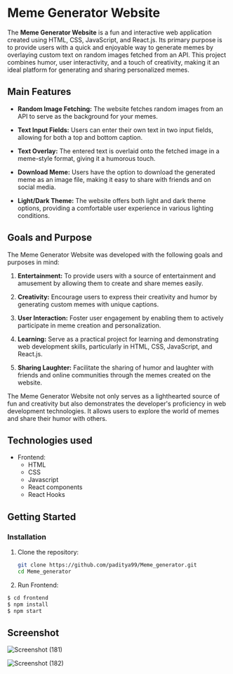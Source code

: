 # Meme Generator Website

The **Meme Generator Website** is a fun and interactive web application created using HTML, CSS, JavaScript, and React.js. Its primary purpose is to provide users with a quick and enjoyable way to generate memes by overlaying custom text on random images fetched from an API. This project combines humor, user interactivity, and a touch of creativity, making it an ideal platform for generating and sharing personalized memes.

## Main Features

- **Random Image Fetching:** The website fetches random images from an API to serve as the background for your memes.

- **Text Input Fields:** Users can enter their own text in two input fields, allowing for both a top and bottom caption.

- **Text Overlay:** The entered text is overlaid onto the fetched image in a meme-style format, giving it a humorous touch.

- **Download Meme:** Users have the option to download the generated meme as an image file, making it easy to share with friends and on social media.

- **Light/Dark Theme:** The website offers both light and dark theme options, providing a comfortable user experience in various lighting conditions.

## Goals and Purpose

The Meme Generator Website was developed with the following goals and purposes in mind:

1. **Entertainment:** To provide users with a source of entertainment and amusement by allowing them to create and share memes easily.

2. **Creativity:** Encourage users to express their creativity and humor by generating custom memes with unique captions.

3. **User Interaction:** Foster user engagement by enabling them to actively participate in meme creation and personalization.

4. **Learning:** Serve as a practical project for learning and demonstrating web development skills, particularly in HTML, CSS, JavaScript, and React.js.

5. **Sharing Laughter:** Facilitate the sharing of humor and laughter with friends and online communities through the memes created on the website.

The Meme Generator Website not only serves as a lighthearted source of fun and creativity but also demonstrates the developer's proficiency in web development technologies. It allows users to explore the world of memes and share their humor with others.

## Technologies used

- Frontend:
  - HTML
  - CSS
  - Javascript
  - React components
  - React Hooks

## Getting Started

### Installation

1. Clone the repository:

   ```bash
   git clone https://github.com/paditya99/Meme_generator.git
   cd Meme_generator
   ```

2. Run Frontend:

  ```bash
  $ cd frontend
  $ npm install
  $ npm start
  ```

## Screenshot

![Screenshot (181)](https://github.com/paditya99/Meme_generator/assets/43406934/e03282d7-7471-4749-8d9d-c32ba79e3190)

![Screenshot (182)](https://github.com/paditya99/Meme_generator/assets/43406934/d2c3eb18-57f6-473c-a51e-ef2f842e7912)
